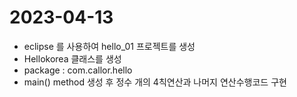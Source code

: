 # 2023-04-13
- eclipse 를 사용하여 hello_01 프로젝트를 생성
- Hellokorea 클래스를 생성
- package : com.callor.hello
- main() method 생성 후 정수 개의 4칙연산과 나머지 연산수행코드 구현